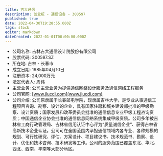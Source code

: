 ```yaml
---
title: 吉大通信
description: 创业板 - 通信设备 - 300597
published: true
date: 2022-04-30T19:28:55.000Z
tags: stock
editor: markdown
dateCreated: 2022-01-01T00:00:00.000Z
---
```


- 公司名称: 吉林吉大通信设计院股份有限公司
- 股票代码: 300597.SZ
- 所在地: 吉林 - 长春市
- 成立日期: 1985年04月10日
- 注册资本: 24,000万元
- 法定代表人: 周伟
- 主营业务: 公司主营业务为提供通信网络设计服务及通信网络工程服务
- 公司官网: [www.jlucdi.com](www.jlucdi.com)
- 公司介绍: 公司原隶属于长春邮电学院，现隶属吉林大学，是专业从事通信工程项目咨询、勘察、设计的企业，具有国家住房和城乡建设部批准的甲级勘察、设计资质；国家发展和改革委员会批准的通信信息专业甲级工程咨询资质；中国通信企业协会批准的通信信息网络系统集成甲级资质。公司多年被吉林省工商行政管理局、吉林省信用认证中心评为“质量诚信企业”、获得吉林省高新技术企业认证。公司可在全国范围内承担通信领域内各专业、各种规模的规划、可行性研究、评估、方案设计、项目建议书、技术规范书、勘察、设计、优化和技术咨询、技术研发等工作。公司的服务范围已覆盖东北、华北、西北、西南、华南等大部分地区。


